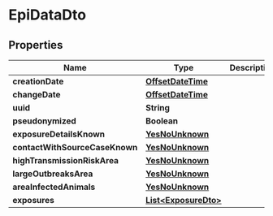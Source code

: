 # EpiDataDto

## Properties
Name | Type | Description | Notes
------------ | ------------- | ------------- | -------------
**creationDate** | [**OffsetDateTime**](OffsetDateTime.md) |  |  [optional]
**changeDate** | [**OffsetDateTime**](OffsetDateTime.md) |  |  [optional]
**uuid** | **String** |  |  [optional]
**pseudonymized** | **Boolean** |  |  [optional]
**exposureDetailsKnown** | [**YesNoUnknown**](YesNoUnknown.md) |  |  [optional]
**contactWithSourceCaseKnown** | [**YesNoUnknown**](YesNoUnknown.md) |  |  [optional]
**highTransmissionRiskArea** | [**YesNoUnknown**](YesNoUnknown.md) |  |  [optional]
**largeOutbreaksArea** | [**YesNoUnknown**](YesNoUnknown.md) |  |  [optional]
**areaInfectedAnimals** | [**YesNoUnknown**](YesNoUnknown.md) |  |  [optional]
**exposures** | [**List&lt;ExposureDto&gt;**](ExposureDto.md) |  |  [optional]
